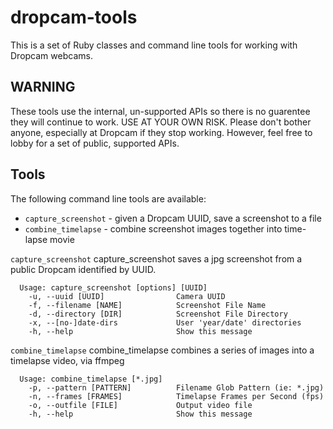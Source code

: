 dropcam-tools
=============

This is a set of Ruby classes and command line tools for working with Dropcam webcams.

WARNING
-------
These tools use the internal, un-supported APIs so there is no guarentee they will continue to work.  USE AT YOUR OWN RISK.  Please don't bother anyone, especially at Dropcam if they stop working.  However, feel free to lobby for a set of public, supported APIs.


Tools
-----
The following command line tools are available:

 * `capture_screenshot` - given a Dropcam UUID, save a screenshot to a file
 * `combine_timelapse` - combine screenshot images together into time-lapse movie
 
`capture_screenshot`
    capture_screenshot saves a jpg screenshot from a public Dropcam identified by UUID.

      Usage: capture_screenshot [options] [UUID]
        -u, --uuid [UUID]                Camera UUID
        -f, --filename [NAME]            Screenshot File Name
        -d, --directory [DIR]            Screenshot File Directory
        -x, --[no-]date-dirs             User 'year/date' directories
        -h, --help                       Show this message

`combine_timelapse`
    combine_timelapse combines a series of images into a timelapse video, via ffmpeg

      Usage: combine_timelapse [*.jpg]
        -p, --pattern [PATTERN]          Filename Glob Pattern (ie: *.jpg)
        -n, --frames [FRAMES]            Timelapse Frames per Second (fps)
        -o, --outfile [FILE]             Output video file
        -h, --help                       Show this message
